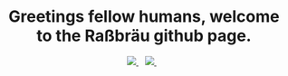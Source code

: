 <h1 align='center'>
  Greetings fellow humans, welcome to the Raßbräu github page.
</h1>

<p align='center'>
  <a href="https://www.rassbrau.ca/">
    <img src="https://img.shields.io/badge/Portfolio-d9534f?style=for-the-badge&logo=html5&logoColor=white" />
  </a>&nbsp;&nbsp;
  <a href="https://www.youtube.com/user/Krassweiler">
    <img src="https://img.shields.io/badge/YouTube-FF0000?style=for-the-badge&logo=youtube&logoColor=white" />
  </a>&nbsp;&nbsp;
</p>
<br/>
